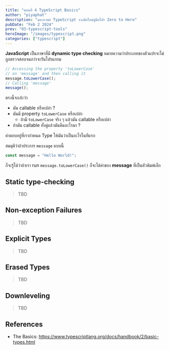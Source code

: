 ```yaml
---
title: "ตอนที่ 4 TypeScript Basics"
author: "piyaphat"
description: "มหากาพย์ TypeScript จากมือใหม่สู่มือโปร Zero to Hero"
pubDate: "Feb 2 2024"
prev: "03-typescript-tools"
heroImage: "/images/typescript.png"
categories: ["typescript"]
---
```


**JavaScript** เป็นภาษาที่มี **dynamic type checking** หมายความว่าประเภทของตัวแปรจะไม่ถูกตรวจสอบจนกว่าจะรันโปรแกรม

```ts
// Accessing the property 'toLowerCase'
// on 'message' and then calling it
message.toLowerCase();
// Calling 'message'
message();
```

ตรงนี้จะเอ้ะว่า

-   มัน callable หรือเปล่า ?
-   มันมี property `toLowerCase` หรือเปล่า
    -   ถ้ามี `toLowerCase` จริง ๆ แล้วมัน callable หรือเปล่า
-   ถ้ามัน callable ทั้งคู่แล้วมันคืนอะไรมา ?

คำตอบอยู่ที่เรากำหนด Type ให้มันว่าเป็นอะไรในทีแรก

สมมุติว่าถ้าประการ `message` แบบนี้

```ts
const message = "Hello World!";
```

ก็จะรู้ได้ว่าถ้าเรา run `message.toLowerCase()` ก็จะได้ค่าของ **message** ที่เป็นตัวพิมพ์เล็ก

## Static type-checking

> TBD

## Non-exception Failures

> TBD

## Explicit Types

> TBD

## Erased Types

> TBD

## Downleveling

> TBD

## References

-   The Basics: https://www.typescriptlang.org/docs/handbook/2/basic-types.html
